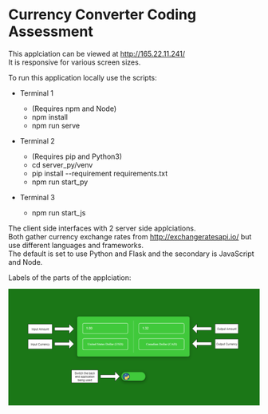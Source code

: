# Currency Converter Coding Assessment

This applciation can be viewed at http://165.22.11.241/  
It is responsive for various screen sizes.  

To run this application locally use the scripts:
* Terminal 1
  * (Requires npm and Node)
  * npm install
  * npm run serve

* Terminal 2
  * (Requires pip and Python3)
  * cd server_py/venv
  * pip install --requirement requirements.txt
  * npm run start_py

* Terminal 3
  * npm run start_js

The client side interfaces with 2 server side applciations.  
Both gather currency exchange rates from http://exchangeratesapi.io/ but use different languages and frameworks.  
The default is set to use Python and Flask and the secondary is JavaScript and Node.  

Labels of the parts of the applciation:

<img src="./assets/Application Overview.png" alt="Application Overview.png"/>
